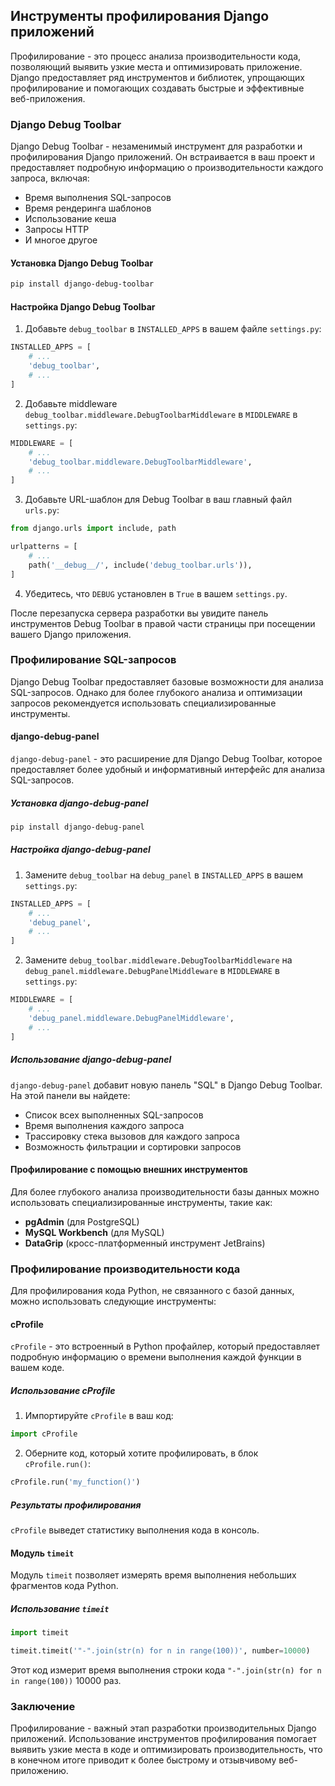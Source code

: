 ## Инструменты профилирования Django приложений

Профилирование - это процесс анализа производительности кода, позволяющий выявить узкие места и оптимизировать приложение. Django предоставляет ряд инструментов и библиотек, упрощающих профилирование и помогающих создавать быстрые и эффективные веб-приложения.

### Django Debug Toolbar

Django Debug Toolbar - незаменимый инструмент для разработки и профилирования Django приложений. Он встраивается в ваш проект и предоставляет подробную информацию о производительности каждого запроса, включая:

* Время выполнения SQL-запросов
* Время рендеринга шаблонов
* Использование кеша
* Запросы HTTP
* И многое другое

#### Установка Django Debug Toolbar

```bash
pip install django-debug-toolbar
```

#### Настройка Django Debug Toolbar

1. Добавьте `debug_toolbar` в `INSTALLED_APPS` в вашем файле `settings.py`:

```python
INSTALLED_APPS = [
    # ...
    'debug_toolbar',
    # ...
]
```

2. Добавьте middleware `debug_toolbar.middleware.DebugToolbarMiddleware` в `MIDDLEWARE` в `settings.py`:

```python
MIDDLEWARE = [
    # ...
    'debug_toolbar.middleware.DebugToolbarMiddleware',
    # ...
]
```

3. Добавьте URL-шаблон для Debug Toolbar в ваш главный файл `urls.py`:

```python
from django.urls import include, path

urlpatterns = [
    # ...
    path('__debug__/', include('debug_toolbar.urls')),
]
```

4. Убедитесь, что `DEBUG` установлен в `True` в вашем `settings.py`.

После перезапуска сервера разработки вы увидите панель инструментов Debug Toolbar в правой части страницы при посещении вашего Django приложения.

### Профилирование SQL-запросов

Django Debug Toolbar предоставляет базовые возможности для анализа SQL-запросов. Однако для более глубокого анализа и оптимизации запросов рекомендуется использовать специализированные инструменты.

#### django-debug-panel

`django-debug-panel` - это расширение для Django Debug Toolbar, которое предоставляет более удобный и информативный интерфейс для анализа SQL-запросов.

##### Установка django-debug-panel

```bash
pip install django-debug-panel
```

##### Настройка django-debug-panel

1. Замените `debug_toolbar` на `debug_panel` в `INSTALLED_APPS` в вашем `settings.py`:

```python
INSTALLED_APPS = [
    # ...
    'debug_panel',
    # ...
]
```

2. Замените `debug_toolbar.middleware.DebugToolbarMiddleware` на `debug_panel.middleware.DebugPanelMiddleware` в `MIDDLEWARE` в `settings.py`:

```python
MIDDLEWARE = [
    # ...
    'debug_panel.middleware.DebugPanelMiddleware',
    # ...
]
```

##### Использование django-debug-panel

`django-debug-panel` добавит новую панель "SQL" в Django Debug Toolbar. На этой панели вы найдете:

* Список всех выполненных SQL-запросов
* Время выполнения каждого запроса
* Трассировку стека вызовов для каждого запроса
* Возможность фильтрации и сортировки запросов

#### Профилирование с помощью внешних инструментов

Для более глубокого анализа производительности базы данных можно использовать специализированные инструменты, такие как:

* **pgAdmin** (для PostgreSQL)
* **MySQL Workbench** (для MySQL)
* **DataGrip** (кросс-платформенный инструмент JetBrains)

### Профилирование производительности кода

Для профилирования кода Python, не связанного с базой данных, можно использовать следующие инструменты:

#### cProfile

`cProfile` - это встроенный в Python профайлер, который предоставляет подробную информацию о времени выполнения каждой функции в вашем коде.

##### Использование cProfile

1. Импортируйте `cProfile` в ваш код:

```python
import cProfile
```

2. Оберните код, который хотите профилировать, в блок `cProfile.run()`:

```python
cProfile.run('my_function()')
```

##### Результаты профилирования

`cProfile` выведет статистику выполнения кода в консоль. 

#### Модуль `timeit`

Модуль `timeit` позволяет измерять время выполнения небольших фрагментов кода Python. 

##### Использование `timeit`

```python
import timeit

timeit.timeit('"-".join(str(n) for n in range(100))', number=10000)
```

Этот код измерит время выполнения строки кода `"-".join(str(n) for n in range(100))` 10000 раз.

### Заключение

Профилирование - важный этап разработки производительных Django приложений. Использование инструментов профилирования помогает выявить узкие места в коде и оптимизировать производительность, что в конечном итоге приводит к более быстрому и отзывчивому веб-приложению. 
